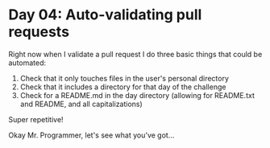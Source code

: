 # Day 04: Auto-validating pull requests

Right now when I validate a pull request I do three basic things that could be automated:

1. Check that it only touches files in the user's personal directory
2. Check that it includes a directory for that day of the challenge
3. Check for a README.md in the day directory (allowing for README.txt and README, and all capitalizations)

Super repetitive!

Okay Mr. Programmer, let's see what you've got...
